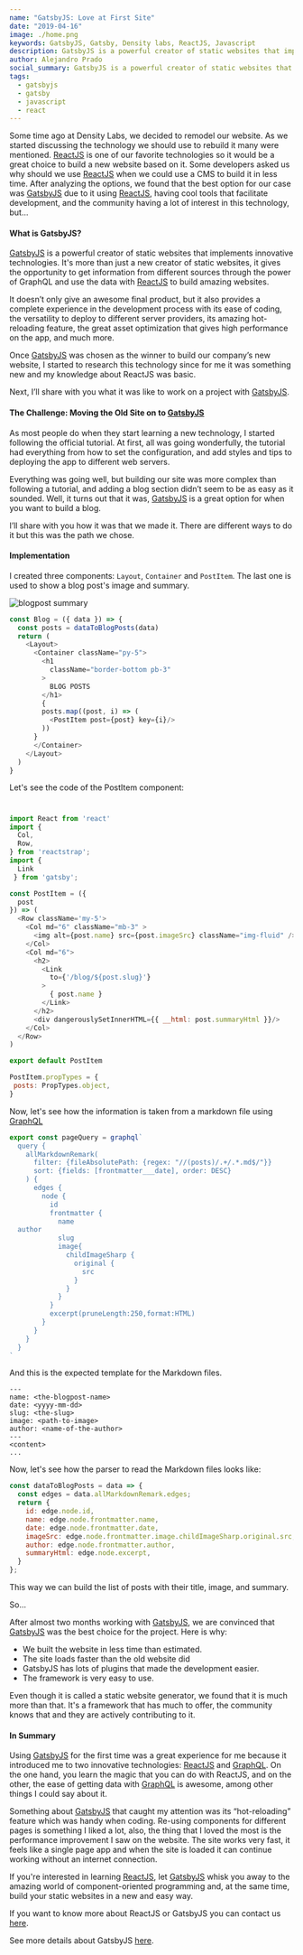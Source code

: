 ```yaml
---
name: "GatsbyJS: Love at First Site"
date: "2019-04-16"
image: ./home.png
keywords: GatsbyJS, Gatsby, Density labs, ReactJS, Javascript
description: GatsbyJS is a powerful creator of static websites that implements innovative technologies. It's more than just a new creator of static websites, it gives the opportunity to get information from different sources through the power of GraphQL and use the data with ReactJS to build amazing websites.
author: Alejandro Prado
social_summary: GatsbyJS is a powerful creator of static websites that implements innovative technologies. It's more than just a new creator of static websites, it gives the opportunity to get information from different sources through the power of GraphQL and use the data with ReactJS to build amazing websites.
tags:
  - gatsbyjs
  - gatsby 
  - javascript 
  - react
---
```

Some time ago at Density Labs, we decided to remodel our website. As we started discussing the technology we should use to rebuild it many were mentioned. [ReactJS](https://reactjs.org/) is one of our favorite technologies so it would be a great choice to build a new website based on it. Some developers asked us why should we use [ReactJS](https://reactjs.org/) when we could use a CMS to build it in less time. After analyzing the options, we found that the best option for our case was [GatsbyJS](https://www.gatsbyjs.org/) due to it using [ReactJS](https://reactjs.org/), having cool tools that facilitate development, and the community having a lot of interest in this technology, but...

#### What is GatsbyJS?

[GatsbyJS](https://www.gatsbyjs.org/) is a powerful creator of static websites that implements innovative technologies. It's more than just a new creator of static websites, it gives the opportunity to get information from different sources through the power of GraphQL and use the data with [ReactJS](https://reactjs.org/) to build amazing websites. 

It doesn’t only give an awesome final product, but it also provides a complete experience in the development process with its ease of coding, the versatility to deploy to different server providers, its amazing hot-reloading feature, the great asset optimization that gives high performance on the app, and much more. 


Once [GatsbyJS](https://www.gatsbyjs.org/) was chosen as the winner to build our company’s new website, I started to research this technology since for me it was something new and my knowledge about ReactJS was basic.

Next, I’ll share with you what it was like to work on a project with [GatsbyJS](https://www.gatsbyjs.org/).

#### The Challenge: Moving the Old Site on to [GatsbyJS](https://www.gatsbyjs.org/)

As most people do when they start learning a new technology, I started following the official tutorial. At first, all was going wonderfully, the tutorial had everything from how to set the configuration, and add styles and tips to deploying the app to different web servers.

Everything was going well, but building our site was more complex than following a tutorial, and adding a blog section didn’t seem to be as easy as it sounded. Well, it turns out that it was, [GatsbyJS](https://www.gatsbyjs.org/) is a great option for when you want to build a blog.  

I’ll share with you how it was that we made it. There are different ways to do it but this was the path we chose.

#### Implementation

I created three components: `Layout`, `Container` and `PostItem`. The last one is used to show a blog post's image and summary.

![blogpost summary](./posts.png)
  

```javascript
const Blog = ({ data }) => {
  const posts = dataToBlogPosts(data)
  return (
    <Layout>
      <Container className="py-5">
        <h1
          className="border-bottom pb-3"
        >
          BLOG POSTS
        </h1>
        {
        posts.map((post, i) => (
          <PostItem post={post} key={i}/>
        ))
      }
      </Container>
    </Layout>
  )
}
```

Let's see the code of the PostItem component:

#  
```javascript
import React from 'react'
import {
  Col,
  Row,
} from 'reactstrap';
import {
  Link
 } from 'gatsby';

const PostItem = ({
  post
}) => (
  <Row className='my-5'>
    <Col md="6" className="mb-3" >
      <img alt={post.name} src={post.imageSrc} className="img-fluid" />
    </Col>
    <Col md="6">
      <h2>
        <Link
          to={'/blog/${post.slug}'}
        >
          { post.name }
        </Link>
      </h2>
      <div dangerouslySetInnerHTML={{ __html: post.summaryHtml }}/>
    </Col>
  </Row>
)

export default PostItem

PostItem.propTypes = {
 posts: PropTypes.object,
}

```

Now, let's see how the information is taken from a markdown file using [GraphQL](https://graphql.org/)

```javascript
export const pageQuery = graphql`
  query {
    allMarkdownRemark(
      filter: {fileAbsolutePath: {regex: "//(posts)/.+/.*.md$/"}}
      sort: {fields: [frontmatter___date], order: DESC}
    ) {
      edges {
        node {
          id
          frontmatter {
            name
  author
            slug
            image{
              childImageSharp {
                original {
                  src
                }
              }
            }
          }
          excerpt(pruneLength:250,format:HTML)
        }
      }
    }
  }
`
```

And this is the expected template for the Markdown files.

```
---
name: <the-blogpost-name>
date: <yyyy-mm-dd>
slug: <the-slug>
image: <path-to-image>
author: <name-of-the-author>
---
<content>
...
```

Now, let's see how the parser to read the Markdown files looks like:

```javascript
const dataToBlogPosts = data => {
  const edges = data.allMarkdownRemark.edges;
  return {
    id: edge.node.id,
    name: edge.node.frontmatter.name,
    date: edge.node.frontmatter.date,
    imageSrc: edge.node.frontmatter.image.childImageSharp.original.src,
    author: edge.node.frontmatter.author,
    summaryHtml: edge.node.excerpt,
  }
};
``` 

This way we can build the list of posts with their title, image, and summary.

So...

After almost two months working with [GatsbyJS](https://www.gatsbyjs.org/), we are convinced that [GatsbyJS](https://www.gatsbyjs.org/) was the best choice for the project. Here is why: 

- We built the website in less time than estimated.
- The site loads faster than the old website did
- GatsbyJS has lots of plugins that made the development easier.
- The framework is very easy to use.

Even though it is called a static website generator, we found that it is much more than that. It's a framework that has much to offer, the community knows that and they are actively contributing to it. 

#### In Summary 

Using [GatsbyJS](https://www.gatsbyjs.org/) for the first time was a great experience for me because it introduced me to two innovative technologies: [ReactJS](https://reactjs.org/) and [GraphQL](https://graphql.org/). On the one hand, you learn the magic that you can do with ReactJS, and on the other, the ease of getting data with [GraphQL](https://graphql.org/) is awesome, among other things I could say about it.

Something about [GatsbyJS](https://www.gatsbyjs.org/) that caught my attention was its “hot-reloading” feature which was handy when coding. Re-using components for different pages is something I liked a lot, also, the thing that I loved the most is the performance improvement I saw on the website. The site works very fast, it feels like a single page app and when the site is loaded it can continue working without an internet connection. 

If you're interested in learning [ReactJS](https://reactjs.org/), let [GatsbyJS](https://www.gatsbyjs.org/) whisk you away to the amazing world of component-oriented programming and, at the same time, build your static websites in a new and easy way.


If you want to know more about ReactJS or GatsbyJS you can contact us [here](https://densitylabs.io/contact-us).


See more details about GatsbyJS [here](https://www.gatsbyjs.org/).
